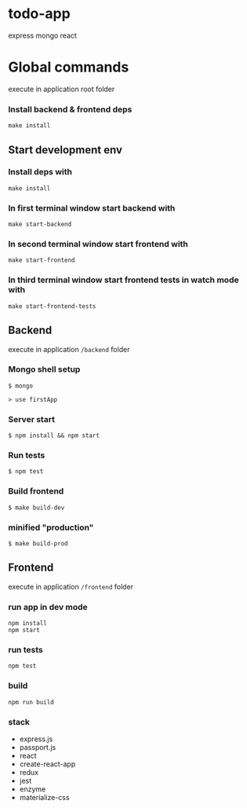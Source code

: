 # todo-app
express mongo react

# Global commands
execute in application root folder

### Install backend & frontend deps
    make install
## Start development env
### Install deps with
    make install
### In first terminal window start backend with
    make start-backend
### In second terminal window start frontend with
    make start-frontend
### In third terminal window start frontend tests in watch mode with
    make start-frontend-tests


## Backend
execute in application `/backend` folder
### Mongo shell setup
`$ mongo`

`> use firstApp`

### Server start
`$ npm install && npm start`

### Run tests
`$ npm test`

### Build frontend
`$ make build-dev`
### minified "production"
`$ make build-prod`

## Frontend
execute in application `/frontend` folder
### run app in dev mode
    npm install
    npm start
### run tests
    npm test
### build
    npm run build


### stack
* express.js
* passport.js
* react
* create-react-app
* redux
* jest
* enzyme
* materialize-css
